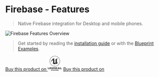 
# Firebase - Features

>  Native Firebase integration for Desktop and mobile phones.

![Firebase Features Overview](https://cdn1.epicgames.com/ue/product/Screenshot/Slide2.PNG-1920x1080-159ca9b10cb2776eb016b999d15a9fc7.jpg)


> Get started by reading the [installation guide](/installation) or with the [Blueprint Examples](/components).

<div class="centered">
  <a class="ue-button" href="https://www.unrealengine.com/marketplace/en-US/product/firebase-features">Buy this product on <img width="45px" src="_images/buyueicon.png"/></a>
<a class="gumroad-button" href="https://pandoresmarketplace.gumroad.com/l/FirebaseFeatures?wanted=true">Buy this product on</a>
</div>
